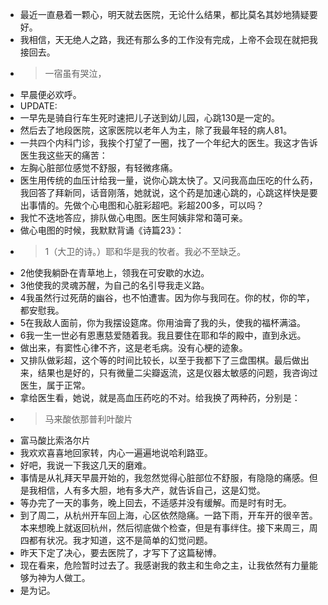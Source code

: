 - 最近一直悬着一颗心，明天就去医院，无论什么结果，都比莫名其妙地猜疑要好。
- 我相信，天无绝人之路，我还有那么多的工作没有完成，上帝不会现在就把我接回去。
- > 一宿虽有哭泣，
- 早晨便必欢呼。
- UPDATE:
- 一早先是骑自行车生死时速把儿子送到幼儿园，心跳130是一定的。
- 然后去了地段医院，这家医院以老年人为主，除了我最年轻的病人81。
- 一共四个内科门诊，我挨个打望了一圈，找了一个年纪大的医生。我这才告诉医生我这些天的痛苦：
- 左胸心脏部位感觉不舒服，有轻微疼痛。
- 医生用传统的血压计给我一量，说你心跳太快了。又问我高血压吃的什么药，我回答了拜新同，话音刚落，她就说，这个药是加速心跳的，心跳这样快是要出事情的。先做个心电图和心脏彩超吧。彩超200多，可以吗？
- 我忙不迭地答应，排队做心电图。医生阿姨非常和蔼可亲。
- 做心电图的时候，我默默背诵《诗篇23》：
- >  1（大卫的诗。）耶和华是我的牧者。我必不至缺乏。
- 2他使我躺卧在青草地上，领我在可安歇的水边。
- 3他使我的灵魂苏醒，为自己的名引导我走义路。
- 4我虽然行过死荫的幽谷，也不怕遭害。因为你与我同在。你的杖，你的竿，都安慰我。
- 5在我敌人面前，你为我摆设筵席。你用油膏了我的头，使我的福杯满溢。
- 6我一生一世必有恩惠慈爱随着我。我且要住在耶和华的殿中，直到永远。
- 做出来，有窦性心律不齐，这是老毛病。没有心梗的迹象。
- 又排队做彩超，这个等的时间比较长，以至于我都下了三盘围棋。最后做出来，结果也是好的，只有微量二尖瓣返流，这是仪器太敏感的问题，我咨询过医生，属于正常。
- 拿给医生看，她说，就是高血压药吃的不对。给我换了两种药，分别是：
- > 马来酸依那普利叶酸片
- 富马酸比索洛尔片
- 我欢欢喜喜地回家转，内心一遍遍地说哈利路亚。
- 好吧，我说一下我这几天的磨难。
- 事情是从礼拜天早晨开始的，我忽然觉得心脏部位不舒服，有隐隐的痛感。但是我相信，人有多大胆，地有多大产，就告诉自己，这是幻觉。
- 等办完了一天的事务，晚上回去，不适感并没有缓解。而是时有时无。
- 到了周二，从杭州开车回上海，心区依然隐痛。一路下雨，开车开的很辛苦。本来想晚上就返回杭州，然后彻底做个检查，但是有事绊住。接下来周三，周四都有状况。我才知道，这不是简单的幻觉问题。
- 昨天下定了决心，要去医院了，才写下了这篇秘博。
- 现在看来，危险暂时过去了。我感谢我的救主和生命之主，让我依然有力量能够为神为人做工。
- 是为记。
